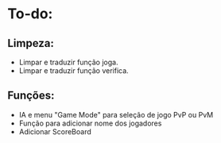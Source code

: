 # To-do:

## Limpeza: 
 - Limpar e traduzir função joga.
 - Limpar e traduzir função verifica.

## Funções:
 - IA e menu "Game Mode" para seleção de jogo PvP ou PvM
 - Função para adicionar nome dos jogadores
 - Adicionar ScoreBoard